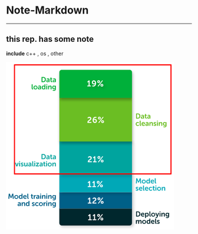 # Note-Markdown
---

this rep. has some note
---

**include**  c++ , os , other

![Image](https://github.com/Mr-77-18/Note-Markdown/raw/master/3-3.png) 
